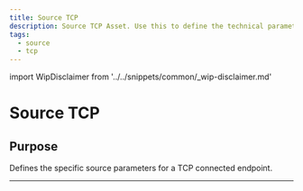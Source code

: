 ```yaml
---
title: Source TCP
description: Source TCP Asset. Use this to define the technical parameters for a TCP source connection.
tags:
  - source
  - tcp
---
```


import WipDisclaimer from '../../snippets/common/_wip-disclaimer.md'

# Source TCP

## Purpose

Defines the specific source parameters for a TCP connected endpoint. 


---

<WipDisclaimer></WipDisclaimer>
